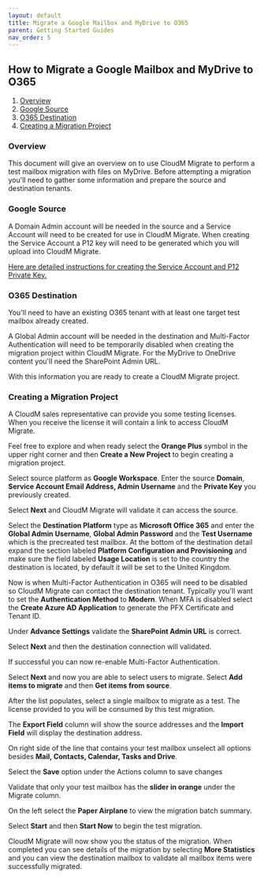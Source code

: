 ```yaml
---
layout: default
title: Migrate a Google Mailbox and MyDrive to O365
parent: Getting Started Guides
nav_order: 5
---
```


## How to Migrate a Google Mailbox and MyDrive to O365

1. [Overview](#overview)
2. [Google Source](#source)
3. [O365 Destination](#destination)
4. [Creating a Migration Project](#project)

### Overview <a name="overview"></a>

This document will give an overview on to use CloudM Migrate to perform a test mailbox migration with files on MyDrive. Before attempting a migration you'll need to gather some information and prepare the source and destination tenants.

### Google Source <a name="source"></a>

A Domain Admin account will be needed in the source and a Service Account will need to be created for use in CloudM Migrate. When creating the Service Account a P12 key will need to be generated which you will upload into CloudM Migrate.

[Here are detailed instructions for creating the Service Account and P12 Private Key.](https://support.cloudm.io/hc/en-us/articles/360021526559-Google-Workspace-to-Google-Workspace-migration-self-hosted-#ManualProcess)

### O365 Destination <a name="destination"></a>

You'll need to have an existing O365 tenant with at least one target test mailbox already created. 

A Global Admin account will be needed in the destination and Multi-Factor Authentication will need to be temporarily disabled when creating the migration project within CloudM Migrate. For the MyDrive to OneDrive content you'll need the SharePoint Admin URL.

With this information you are ready to create a CloudM Migrate project.

### Creating a Migration Project <a name="project"></a>

A CloudM sales representative can provide you some testing licenses. When you receive the license it will contain a link to access CloudM Migrate.

Feel free to explore and when ready select the **Orange Plus** symbol in the upper right corner and then **Create a New Project** to begin creating a migration project.

Select source platform as **Google Workspace**. Enter the source **Domain**, **Service Account Email Address, Admin Username** and the **Private Key** you previously created. 

Select **Next** and CloudM Migrate will validate it can access the source.

Select the **Destination Platform** type as **Microsoft Office 365** and enter the **Global Admin Username**, **Global Admin Password** and the **Test Username** which is the precreated test mailbox. At the bottom of the destination detail expand the section labeled **Platform Configuration and Provisioning** and make sure the field labeled **Usage Location** is set to the country the destination is located, by default it will be set to the United Kingdom.

Now is when Multi-Factor Authentication in O365 will need to be disabled so CloudM Migrate can contact the destination tenant. Typically you'll want to set the **Authentication Method** to **Modern**. When MFA is disabled select the **Create Azure AD Application** to generate the PFX Certificate and Tenant ID. 

Under **Advance Settings** validate the **SharePoint Admin URL** is correct. 

Select **Next** and then the destination connection will validated. 

If successful you can now re-enable Multi-Factor Authentication.

Select **Next** and now you are able to select users to migrate. Select **Add items to migrate** and then **Get items from source**.

After the list populates, select a single mailbox to migrate as a test. The license provided to you will be consumed by this test migration.

The **Export Field** column will show the source addresses and the **Import Field** will display the destination address.

On right side of the line that contains your test mailbox unselect all options besides **Mail, Contacts, Calendar, Tasks and Drive**.

Select the **Save** option under the Actions column to save changes

Validate that only your test mailbox has the **slider in orange** under the Migrate column.

On the left select the **Paper Airplane** to view the migration batch summary.

Select **Start** and then **Start Now** to begin the test migration.

CloudM Migrate will now show you the status of the migration. When completed you can see details of the migration by selecting **More Statistics** and you can view the destination mailbox to validate all mailbox items were successfully migrated.
